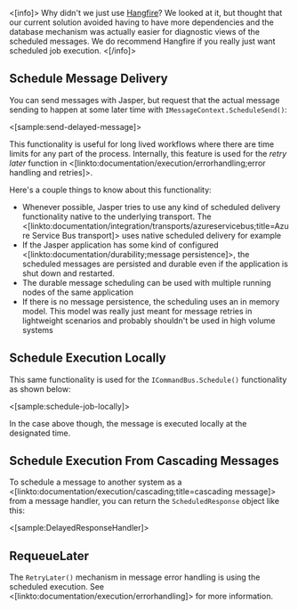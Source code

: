<!--title:Scheduled Message Delivery and Execution-->


<[info]>
Why didn't we just use [Hangfire](https://www.hangfire.io/)? We looked at it, but thought that our current solution avoided having to have more dependencies and the database mechanism was actually easier for diagnostic views of the scheduled messages. We do recommend Hangfire if you really just want scheduled job execution.
<[/info]>


## Schedule Message Delivery

You can send messages with Jasper, but request that the actual message sending to happen at some later time with `IMessageContext.ScheduleSend()`:

<[sample:send-delayed-message]>


This functionality is useful for long lived workflows where there are time limits for any part of the process. Internally, this feature is used for the *retry later* function in <[linkto:documentation/execution/errorhandling;error handling and retries]>. 

Here's a couple things to know about this functionality:

* Whenever possible, Jasper tries to use any kind of scheduled delivery functionality native to the underlying transport. The <[linkto:documentation/integration/transports/azureservicebus;title=Azure Service Bus transport]> uses native scheduled delivery for example
* If the Jasper application has some kind of configured <[linkto:documentation/durability;message persistence]>, the scheduled messages are persisted and durable even if the application is shut down and restarted. 
* The durable message scheduling can be used with multiple running nodes of the same application
* If there is no message persistence, the scheduling uses an in memory model. This model was really just meant for message retries in lightweight scenarios and probably shouldn't be used in high volume systems



## Schedule Execution Locally

This same functionality is used for the `ICommandBus.Schedule()` functionality as shown below:

<[sample:schedule-job-locally]>

In the case above though, the message is executed locally at the designated time.




## Schedule Execution From Cascading Messages

To schedule a message to another system as a <[linkto:documentation/execution/cascading;title=cascading message]> from a message handler, 
you can return the `ScheduledResponse` object like this:

<[sample:DelayedResponseHandler]>


## RequeueLater

The `RetryLater()` mechanism in message error handling is using the scheduled execution. See <[linkto:documentation/execution/errorhandling]> for more information.

